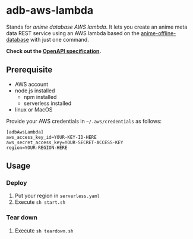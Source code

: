 # adb-aws-lambda
Stands for _anime database AWS lambda_. It lets you create an anime meta data REST service using an AWS lambda based on the [anime-offline-database](https://github.com/manami-project/anime-offline-database) with just one command.

**Check out the [OpenAPI specification](https://github.com/manami-project/adb-aws-lambda/blob/master/openapi.yaml).**

## Prerequisite
* AWS account
* node.js installed
  * npm installed
  * serverless installed
* linux or MacOS

Provide your AWS credentials in `~/.aws/credentials` as follows:
```
[adbAwsLambda]
aws_access_key_id=YOUR-KEY-ID-HERE
aws_secret_access_key=YOUR-SECRET-ACCESS-KEY
region=YOUR-REGION-HERE
```

## Usage
### Deploy
1. Put your region in `serverless.yaml`
2. Execute `sh start.sh`

### Tear down
1. Execute `sh teardown.sh`